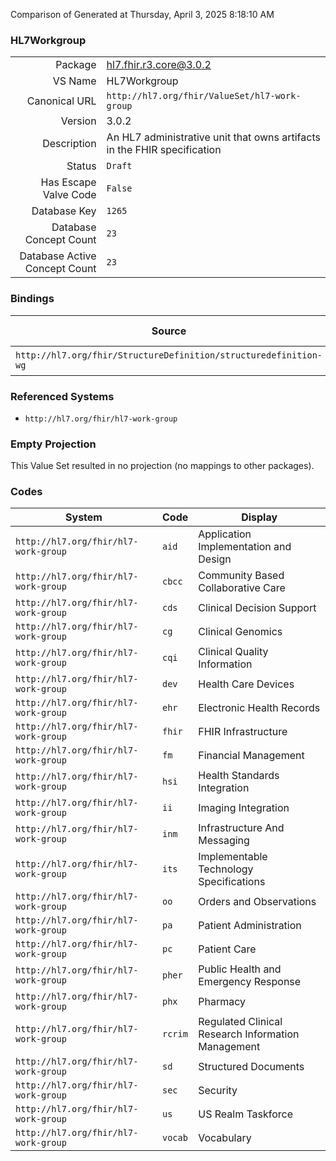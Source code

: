 Comparison of 
Generated at Thursday, April 3, 2025 8:18:10 AM

### HL7Workgroup

|      |     |
| ---: | --- |
| Package | hl7.fhir.r3.core@3.0.2 |
| VS Name | HL7Workgroup |
| Canonical URL | `http://hl7.org/fhir/ValueSet/hl7-work-group` |
| Version | 3.0.2 |
| Description | An HL7 administrative unit that owns artifacts in the FHIR specification |
| Status | `Draft` |
| Has Escape Valve Code | `False` |
| Database Key | `1265` |
| Database Concept Count | `23` |
| Database Active Concept Count | `23` |
### Bindings

| Source | Element | Binding | Strength | Element Short |
| ------ | ------- | ------- | -------- | ------------- |
| `http://hl7.org/fhir/StructureDefinition/structuredefinition-wg` | `Extension.valueCode` | `http://hl7.org/fhir/ValueSet/hl7-work-group` | `Required` | Value of extension |

### Referenced Systems

* `http://hl7.org/fhir/hl7-work-group`
### Empty Projection

This Value Set resulted in no projection (no mappings to other packages).

### Codes

| System | Code | Display |
| ------ | ---- | ------- |
| `http://hl7.org/fhir/hl7-work-group` | `aid` | Application Implementation and Design |
| `http://hl7.org/fhir/hl7-work-group` | `cbcc` | Community Based Collaborative Care |
| `http://hl7.org/fhir/hl7-work-group` | `cds` | Clinical Decision Support |
| `http://hl7.org/fhir/hl7-work-group` | `cg` | Clinical Genomics |
| `http://hl7.org/fhir/hl7-work-group` | `cqi` | Clinical Quality Information |
| `http://hl7.org/fhir/hl7-work-group` | `dev` | Health Care Devices |
| `http://hl7.org/fhir/hl7-work-group` | `ehr` | Electronic Health Records |
| `http://hl7.org/fhir/hl7-work-group` | `fhir` | FHIR Infrastructure |
| `http://hl7.org/fhir/hl7-work-group` | `fm` | Financial Management |
| `http://hl7.org/fhir/hl7-work-group` | `hsi` | Health Standards Integration |
| `http://hl7.org/fhir/hl7-work-group` | `ii` | Imaging Integration |
| `http://hl7.org/fhir/hl7-work-group` | `inm` | Infrastructure And Messaging |
| `http://hl7.org/fhir/hl7-work-group` | `its` | Implementable Technology Specifications |
| `http://hl7.org/fhir/hl7-work-group` | `oo` | Orders and Observations |
| `http://hl7.org/fhir/hl7-work-group` | `pa` | Patient Administration |
| `http://hl7.org/fhir/hl7-work-group` | `pc` | Patient Care |
| `http://hl7.org/fhir/hl7-work-group` | `pher` | Public Health and Emergency Response |
| `http://hl7.org/fhir/hl7-work-group` | `phx` | Pharmacy |
| `http://hl7.org/fhir/hl7-work-group` | `rcrim` | Regulated Clinical Research Information Management |
| `http://hl7.org/fhir/hl7-work-group` | `sd` | Structured Documents |
| `http://hl7.org/fhir/hl7-work-group` | `sec` | Security |
| `http://hl7.org/fhir/hl7-work-group` | `us` | US Realm Taskforce |
| `http://hl7.org/fhir/hl7-work-group` | `vocab` | Vocabulary |
